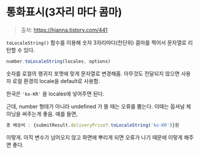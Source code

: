 # 통화표시(3자리 마다 콤마)

> 출처: https://hianna.tistory.com/441

`toLocaleString()` 함수를 이용해 숫자 3자리마다(천단위) 콤마를 찍어서 문자열로 리턴할 수 있다.

```js
number.toLocaleString(locales, options)
```

숫자를 로컬의 랭귀지 포맷에 맞게 문자열로 변경해줌. 아무것도 전달되지 않으면 사용자 로컬 환경의 locale을 default로 사용함.

한국은 `'ko-KR'` 을 locales에 넣어주면 된다.

근데, number 형태가 아니라 undefined 가 뜰 때는 오류를 뿜는다. 이때는 옵셔널 체이닝을 써주는게 좋음. 예를 들면,

```js
총 배송비 : {submitResult.deliveryPrice?.toLocaleString('ko-KR')}원
```

이렇게. 아직 변수가 넘어오지 않고 화면에 뿌리게 되면 오류가 나기 때문에 이렇게 해주면 좋다.
